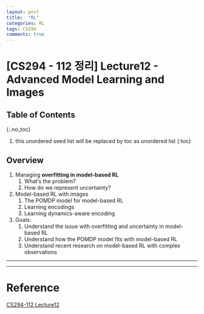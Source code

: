 ```yaml
---
layout: post
title:  "RL"
categories: RL
tags: CS294
comments: true
---
```


# [CS294 - 112 정리] Lecture12 - Advanced Model Learning and Images


## Table of Contents
{:.no_toc}
1. this unordered seed list will be replaced by toc as unordered list
{:toc}

## Overview

1. Managing __overfitting in model-based RL__
    1. What’s the problem? 
    2. How do we represent uncertainty?
2. Model-based RL with images 
    1. The POMDP model for model-based RL 
    2. Learning encodings 
    3. Learning dynamics-aware encoding
3. Goals: 
    1. Understand the issue with overfitting and uncertainty in model-based RL 
    2. Understand how the POMDP model fits with model-based RL 
    3. Understand recent research on model-based RL with complex observations

------------------









------------------

# Reference
[CS294-112 Lecture12](http://rail.eecs.berkeley.edu/deeprlcourse/static/slides/lec-12.pdf)